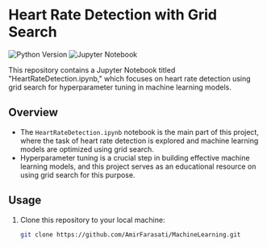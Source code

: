 # Heart Rate Detection with Grid Search

![Python Version](https://img.shields.io/badge/python-v3.7+-blue.svg)
![Jupyter Notebook](https://img.shields.io/badge/jupyter-notebook-orange.svg)

This repository contains a Jupyter Notebook titled "HeartRateDetection.ipynb," which focuses on heart rate detection using grid search for hyperparameter tuning in machine learning models.

## Overview

- The `HeartRateDetection.ipynb` notebook is the main part of this project, where the task of heart rate detection is explored and machine learning models are optimized using grid search.
- Hyperparameter tuning is a crucial step in building effective machine learning models, and this project serves as an educational resource on using grid search for this purpose.

## Usage

1. Clone this repository to your local machine:

   ```bash
   git clone https://github.com/AmirFarasati/MachineLearning.git
